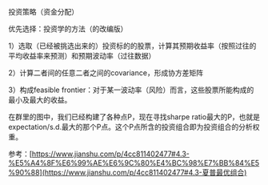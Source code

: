 投资策略（资金分配）

优先选择：投资学的方法（的改编版）

1）选取（已经被挑选出来的）投资标的的股票，计算其预期收益率（按照过往的平均收益率来预测）和预期波动率（过往数据）

2）计算二者间的任意二者之间的covariance，形成协方差矩阵

3）构成feasible frontier：对于某一波动率（风险）而言，这些股票所能构成的最小及最大的收益。

在群里的图中，我们已经构建了各种点P，现在寻找sharpe ratio最大的P，也就是expectation/s.d.最大的那个P点。这个P点所含的投资组合即为投资组合的分析权重。



参考：[https://www.jianshu.com/p/4cc811402477#4.3-%E5%A4%8F%E6%99%AE%E6%9C%80%E4%BC%98%E7%BB%84%E5%90%88](https://www.jianshu.com/p/4cc811402477#4.3-夏普最优组合)




